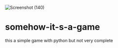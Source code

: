 ![Screenshot (140)](https://github.com/pouyais/somehow-it-is-a-game/assets/157633426/a2786690-3a21-434b-9620-5313741972b4)
# somehow-it-s-a-game
this a simple game with python but not very complete
